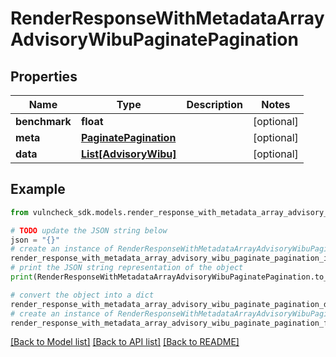 # RenderResponseWithMetadataArrayAdvisoryWibuPaginatePagination


## Properties

Name | Type | Description | Notes
------------ | ------------- | ------------- | -------------
**benchmark** | **float** |  | [optional] 
**meta** | [**PaginatePagination**](PaginatePagination.md) |  | [optional] 
**data** | [**List[AdvisoryWibu]**](AdvisoryWibu.md) |  | [optional] 

## Example

```python
from vulncheck_sdk.models.render_response_with_metadata_array_advisory_wibu_paginate_pagination import RenderResponseWithMetadataArrayAdvisoryWibuPaginatePagination

# TODO update the JSON string below
json = "{}"
# create an instance of RenderResponseWithMetadataArrayAdvisoryWibuPaginatePagination from a JSON string
render_response_with_metadata_array_advisory_wibu_paginate_pagination_instance = RenderResponseWithMetadataArrayAdvisoryWibuPaginatePagination.from_json(json)
# print the JSON string representation of the object
print(RenderResponseWithMetadataArrayAdvisoryWibuPaginatePagination.to_json())

# convert the object into a dict
render_response_with_metadata_array_advisory_wibu_paginate_pagination_dict = render_response_with_metadata_array_advisory_wibu_paginate_pagination_instance.to_dict()
# create an instance of RenderResponseWithMetadataArrayAdvisoryWibuPaginatePagination from a dict
render_response_with_metadata_array_advisory_wibu_paginate_pagination_from_dict = RenderResponseWithMetadataArrayAdvisoryWibuPaginatePagination.from_dict(render_response_with_metadata_array_advisory_wibu_paginate_pagination_dict)
```
[[Back to Model list]](../README.md#documentation-for-models) [[Back to API list]](../README.md#documentation-for-api-endpoints) [[Back to README]](../README.md)


